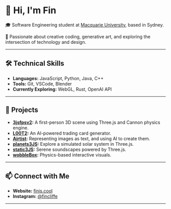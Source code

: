 # 👋 Hi, I'm Fin

🎓 Software Engineering student at [Macquarie University](https://www.mq.edu.au/), based in Sydney.

🧠 Passionate about creative coding, generative art, and exploring the intersection of technology and design.

---

## 🛠️ Technical Skills

- **Languages:** JavaScript, Python, Java, C++
- **Tools:** Git, VSCode, Blender
- **Currently Exploring:** WebGL, Rust, OpenAI API

---

## 🚀 Projects

- **[3jsfpsv2](https://github.com/ffinbar/3jsfpsv2):** A first-person 3D scene using Three.js and Cannon physics engine.
- **[L00T2](https://github.com/ffinbar/L00T2):** An AI-powered trading card generator.
- **[Airtist](https://github.com/ffinbar/Airtist):** Representing images as text, and using AI to create them.
- **[planets3JS](https://github.com/ffinbar/planets3JS):** Explore a simulated solar system in Three.js.
- **[static3JS](https://github.com/ffinbar/static3JS):** Serene soundscapes powered by Three.js.
- **[wobbleBox](https://github.com/ffinbar/wobbleBox):** Physics-based interactive visuals.

---

## 📫 Connect with Me

- **Website:** [finis.cool](https://finis.cool)
- **Instagram:** [@fincliffe](https://instagram.com/fincliffe)

---

